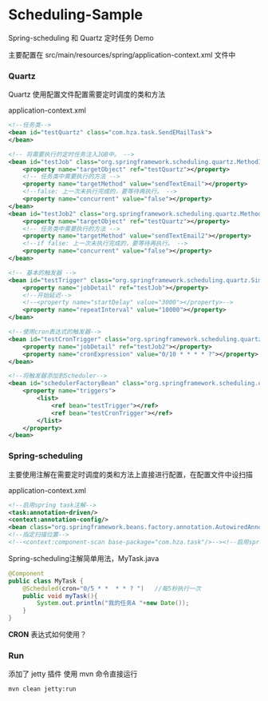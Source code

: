 # Scheduling-Sample
Spring-scheduling 和 Quartz 定时任务 Demo

主要配置在 src/main/resources/spring/application-context.xml 文件中

### Quartz
Quartz 使用配置文件配置需要定时调度的类和方法 

application-context.xml
```xml
<!--任务类-->
<bean id="testQuartz" class="com.hza.task.SendEMailTask">
</bean>

<!-- 将需要执行的定时任务注入JOB中。 -->
<bean id="testJob" class="org.springframework.scheduling.quartz.MethodInvokingJobDetailFactoryBean">
    <property name="targetObject" ref="testQuartz"></property>
    <!-- 任务类中需要执行的方法 -->
    <property name="targetMethod" value="sendTextEmail"></property>
    <!--false: 上一次未执行完成的，要等待再执行。 -->
    <property name="concurrent" value="false"></property>
</bean>
<bean id="testJob2" class="org.springframework.scheduling.quartz.MethodInvokingJobDetailFactoryBean">
    <property name="targetObject" ref="testQuartz"></property>
    <!-- 任务类中需要执行的方法 -->
    <property name="targetMethod" value="sendTextEmail2"></property>
    <!--if false: 上一次未执行完成的，要等待再执行。 -->
    <property name="concurrent" value="false"></property>
</bean>

<!-- 基本的触发器 -->
<bean id="testTrigger" class="org.springframework.scheduling.quartz.SimpleTriggerFactoryBean">
    <property name="jobDetail" ref="testJob"></property>
    <!--开始延迟-->
    <!--<property name="startDelay" value="3000"></property>-->
    <property name="repeatInterval" value="10000"></property>
</bean>

<!--使用cron表达式的触发器-->
<bean id="testCronTrigger" class="org.springframework.scheduling.quartz.CronTriggerFactoryBean">
    <property name="jobDetail" ref="testJob2"></property>
    <property name="cronExpression" value="0/10 * * * * ?"></property>
</bean>

<!--将触发器添加到Scheduler-->
<bean id="schedulerFactoryBean" class="org.springframework.scheduling.quartz.SchedulerFactoryBean">
    <property name="triggers">
        <list>
            <ref bean="testTrigger"></ref>
            <ref bean="testCronTrigger"></ref>
        </list>
    </property>
</bean>
```
### Spring-scheduling
主要使用注解在需要定时调度的类和方法上直接进行配置，在配置文件中设扫描

application-context.xml
```xml
<!--启用spring task注解-->
<task:annotation-driven/>
<context:annotation-config/>
<bean class="org.springframework.beans.factory.annotation.AutowiredAnnotationBeanPostProcessor"/>
<!--指定扫描位置-->
<!--<context:component-scan base-package="com.hza.task"/>--><!--启用spring task-->
```
Spring-scheduling注解简单用法，MyTask.java
```java
@Component
public class MyTask {
    @Scheduled(cron="0/5 * *  * * ? ")   //每5秒执行一次
    public void myTask(){
        System.out.println("我的任务A "+new Date());
    }
}
```
**CRON** 表达式如何使用？

### Run

添加了 jetty 插件
使用 mvn 命令直接运行

    mvn clean jetty:run

